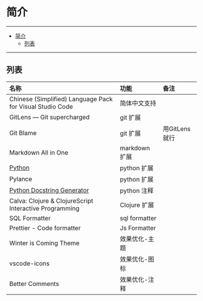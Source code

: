 # 简介

------

- [简介](#简介)
  - [列表](#列表)

------

## 列表

| 名称                                                        | 功能          | 备注          |
| :---------------------------------------------------------- | :------------ | :------------ |
| Chinese (Simplified) Language Pack for Visual Studio Code   | 简体中文支持  |               |
| GitLens — Git supercharged                                  | git 扩展      |               |
| Git Blame                                                   | git 扩展      | 用GitLens就行 |
| Markdown All in One                                         | markdown 扩展 |               |
| [Python](Python)                                            | python 扩展   |               |
| Pylance                                                     | python 扩展   |               |
| [Python Docstring Generator](Python-Docstring-Generator.md) | python 注释   |               |
| Calva: Clojure & ClojureScript Interactive Programming      | Clojure 扩展  |               |
| SQL Formatter                                               | sql formatter |               |
| Prettier - Code formatter                                   | Js Formatter  |               |
| Winter is Coming Theme                                      | 效果优化-主题 |               |
| vscode-icons                                                | 效果优化-图标 |               |
| Better Comments                                             | 效果优化-注释 |               |
